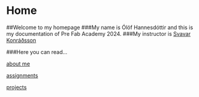 # Home

##Welcome to my homepage
###My name is Ólöf Hannesdóttir and this is my documentation of Pre Fab Academy 2024.
###My instructor is [Svavar Konráðsson](https://fabacademy.org/2023/labs/isafjordur/students/svavar-konradsson/index.html)

###Here you can read...

[about me](about.md)

[assignments](assignments.md)

[projects](projects.md)




